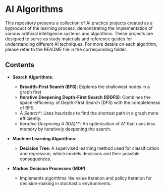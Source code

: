# AI Algorithms


This repository presents a collection of AI practice projects created as a byproduct of the learning process, demonstrating the implementation of various artificial intelligence systems and algorithms. These projects are designed to serve as study materials and reference guides for understanding different AI techniques. For more details on each algorithm, please refer to the README file in the corresponding folder.

## Contents

- **Search Algorithms**:
  - **Breadth-First Search (BFS)**: Explores the shallowest nodes in a graph first.
  - **Iterative Deepening Depth-First Search (IDDFS)**: Combines the space-efficiency of Depth-First Search (DFS) with the completeness of BFS.
  - **A* Search**: Uses heuristics to find the shortest path in a graph more efficiently.
  - **Iterative Deepening A* (IDA*)**: An optimization of A* that uses less memory by iteratively deepening the search.

- **Machine Learning Algorithms**:
  - **Decision Tree**: A supervised learning method used for classification and regression, which models decisions and their possible consequences.

- **Markov Decision Processes (MDP)**:
  - Implements algorithms like value iteration and policy iteration for decision-making in stochastic environments.